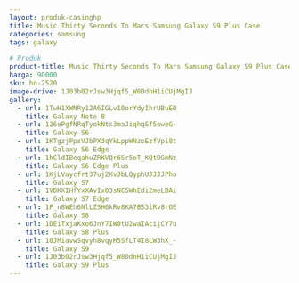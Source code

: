 ```yaml
---
layout: produk-casinghp
title: Music Thirty Seconds To Mars Samsung Galaxy S9 Plus Case
categories: samsung
tags: galaxy

# Produk
product-title: Music Thirty Seconds To Mars Samsung Galaxy S9 Plus Case
harga: 90000
sku: hn-2520
image-drive: 1J03b02rJsw3Hjqf5_W80dnH1iCUjMgIJ
gallery:
  - url: 1TwH1XWNRy12A6IGLv10orYdyIhrUBuE0
    title: Galaxy Note 8
  - url: 126ePgfNRqTyokNts3maJiqhqSf5oweG-
    title: Galaxy S6
  - url: 1KTgzjPpsVJbPX3qYkLppWNzoEzfVpi8t
    title: Galaxy S6 Edge
  - url: 1hCldIBeqahuZRKVQr6Sr5oT_KQtDGmNz
    title: Galaxy S6 Edge Plus
  - url: 1KjLVaycfrt37uj2KvJbLQyphUJJJJPho
    title: Galaxy S7
  - url: 1VDKXIHfYxXAvIx03sNC5WhEdi2meLBAi
    title: Galaxy S7 Edge
  - url: 1P_n8WEh6NlLZSH6kRv8KA7BS3iRv8rOE
    title: Galaxy S8
  - url: 1DEiTxjaKxo6JnY7IW0tU2waIAcijCY7u
    title: Galaxy S8 Plus
  - url: 10JMiavwSqvyh8vqyH5SfLT4I8LW3hX_-
    title: Galaxy S9
  - url: 1J03b02rJsw3Hjqf5_W80dnH1iCUjMgIJ
    title: Galaxy S9 Plus
---
```

